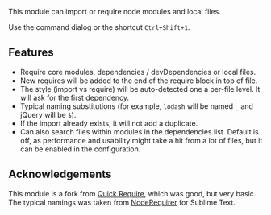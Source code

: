 This module can import or require node modules and local files.

Use the command dialog or the shortcut `Ctrl+Shift+1`.

## Features

* Require core modules, dependencies / devDependencies or local files.
* New requires will be added to the end of the require block in top of file.
* The style (import vs require) will be auto-detected one a per-file level. It will ask for the first dependency.
* Typical naming substitutions (for example, `lodash` will be named `_` and jQuery will be `$`).
* If the import already exists, it will not add a duplicate.
* Can also search files within modules in the dependencies list. Default is off, as performance and usability might take a hit from a lot of files, but it can be enabled in the configuration.

## Acknowledgements

This module is a fork from [Quick Require](https://github.com/milkmidi/vscode_extension_quick_require), which was
good, but very basic. The typical namings was taken from [NodeRequirer](https://github.com/ganemone/NodeRequirer) for
Sublime Text.